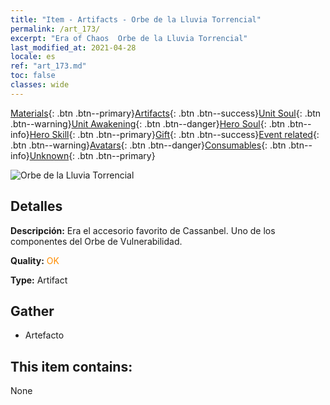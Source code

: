```yaml
---
title: "Item - Artifacts - Orbe de la Lluvia Torrencial"
permalink: /art_173/
excerpt: "Era of Chaos  Orbe de la Lluvia Torrencial"
last_modified_at: 2021-04-28
locale: es
ref: "art_173.md"
toc: false
classes: wide
---
```

 [Materials](/ItemsES/){: .btn .btn--primary}[Artifacts](/ItemsES/Artifacts/){: .btn .btn--success}[Unit Soul](/ItemsES/UnitSoul/){: .btn .btn--warning}[Unit Awakening](/ItemsES/UnitAwakening/){: .btn .btn--danger}[Hero Soul](/ItemsES/HeroSoul/){: .btn .btn--info}[Hero Skill](/ItemsES/HeroSkill/){: .btn .btn--primary}[Gift](/ItemsES/Gift/){: .btn .btn--success}[Event related](/ItemsES/Events/){: .btn .btn--warning}[Avatars](/ItemsES/Avatars/){: .btn .btn--danger}[Consumables](/ItemsES/Consumables/){: .btn .btn--info}[Unknown](/ItemsES/Unknown/){: .btn .btn--primary}

 ![Orbe de la Lluvia Torrencial](/images/t/artifact_40452.png)

## Detalles
 **Descripción:** Era el accesorio favorito de Cassanbel. Uno de los componentes del Orbe de Vulnerabilidad.

 **Quality:** <span style="color: #FF8C00">OK</span>

 **Type:** Artifact

## Gather

*    Artefacto 

## This item contains:

  None

